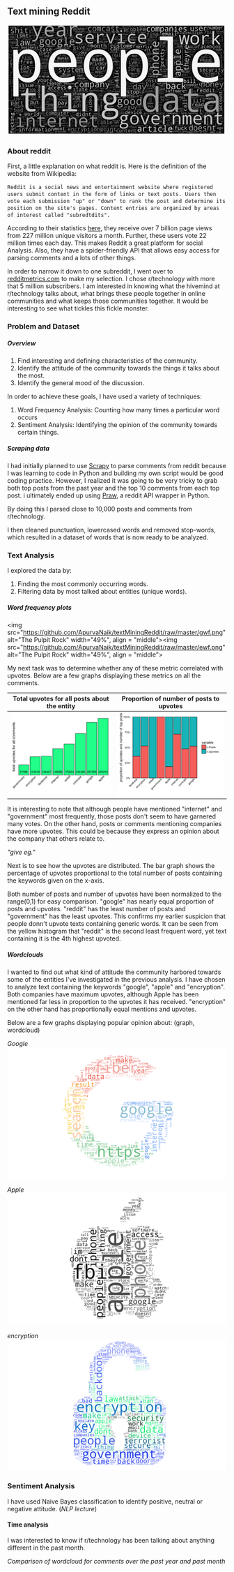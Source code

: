 ## Text mining Reddit
![Alt text](https://github.com/ApurvaNaik/textMiningReddit/raw/686298c6717d01bfa2c0d83814f211bbbce47982/wc3.png)

### About reddit
First, a little explanation on what reddit is. Here is the definition of the website from Wikipedia:

```
Reddit is a social news and entertainment website where registered users submit content in the form of links or text posts. Users then vote each submission "up" or "down" to rank the post and determine its position on the site's pages. Content entries are organized by areas of interest called "subredtdits".
```
 According to their statistics [here](https://www.reddit.com/about), they receive over 7 billion page views from 227 million unique visitors a month. Further, these users vote 22 million times each day. This makes Reddit a great platform for social Analysis. Also, they have a spider-friendly API that allows easy access for parsing comments and a lots of other things.

 In order to narrow it down to one subreddit, I went over to [redditmetrics.com](http://redditmetrics.com/top) to make my selection. I chose r/technology with more that 5 million subscribers.
I am interested in knowing what the hivemind at r/technology talks about, what brings these people together in online communities and what keeps those communities together. It would be interesting to see what tickles this fickle monster.

### Problem and Dataset
##### Overview
1. Find interesting and defining characteristics of the community.
2. Identify the attitude of the community towards the things it talks about the most.
3. Identify the general mood of the discussion.

In order to achieve these goals, I have used a variety of techniques:
1. Word Frequency Analysis: Counting how many times a particular word occurs
2. Sentiment Analysis: Identifying the opinion of the community towards certain things.

##### Scraping data
I had initially planned to use [Scrapy](http://doc.scrapy.org/en/latest/) to parse comments from reddit because I was learning to code in Python and building my own script would be good coding practice. However, I realized it was going to be very tricky to grab both top posts from the past year and the top 10 comments from each top post. i ultimately ended up using [Praw](http://praw.readthedocs.io/en/stable/), a reddit API wrapper in Python.

By doing this I parsed close to 10,000 posts and comments from r/technology.

I then cleaned punctuation, lowercased words and removed stop-words, which resulted in a dataset of words that is now ready to be analyzed.

### Text Analysis

I explored the data by:
1. Finding the most commonly occurring words.
2. Filtering data by most talked about entities (unique words).

##### Word frequency plots


  <img src="https://github.com/ApurvaNaik/textMiningReddit/raw/master/gwf.png" alt="The Pulpit Rock" width="49%", align = "middle"><img src="https://github.com/ApurvaNaik/textMiningReddit/raw/master/ewf.png" alt="The Pulpit Rock" width="49%", align = "middle">

My next task was to determine whether any of these metric correlated with upvotes. Below are a few graphs displaying these metrics on all the comments.

Total upvotes for all posts about the entity            |  Proportion of number of posts to upvotes 
:-------------------------:|:-------------------------:
![](https://github.com/ApurvaNaik/textMiningReddit/raw/master/tUpvotes.png)  |  ![](https://github.com/ApurvaNaik/textMiningReddit/raw/master/prop.png)

It is interesting to note that although people have mentioned "internet" and "government" most frequently, those posts don't seem to have garnered many votes. On the other hand, posts or comments mentioning companies have more upvotes. This could be because they express an opinion about the company that others relate to.

*"give eg."*

Next is to see how the upvotes are distributed. The bar graph shows the percentage of upvotes proportional to the total number of posts containing the keywords given on the x-axis.

Both number of posts and number of upvotes have been normalized to the range(0,1) for easy comparison. "google" has nearly equal proportion of posts and upvotes. "reddit" has the least number of posts and "government" has the least upvotes. This confirms my earlier suspicion that people donn't upvote texts containing generic words. It can be seen from the yellow histogram that "reddit" is the second least frequent word, yet text containing it is the 4th highest upvoted.

##### Wordclouds
I wanted to find out what kind of attitude the community harbored towards some of the entities I've investigated in the previous analysis. I have chosen to analyze text containing the keywords "google", "apple" and "encryption". Both companies have maximum upvotes, although Apple has been mentioned far less in proportion to the upvotes it has received. "encryption" on the other hand has proportionally equal mentions and upvotes.

Below are a few graphs displaying popular opinion about:
(graph, wordcloud)

*Google*
![Alt text](https://github.com/ApurvaNaik/textMiningReddit/raw/master/googleWC.png)

*Apple*
![Alt text](https://github.com/ApurvaNaik/textMiningReddit/raw/master/appleWC.png)

*encryption*
![Alt text](https://github.com/ApurvaNaik/textMiningReddit/raw/master/encryptionWC.png)

### Sentiment Analysis


I have used Naive Bayes classification to identify positive, neutral or negative attitude.
(*NLP lecture*)
#### Time analysis
I was interested to know if r/technology has been talking about anything different in the past month.

*Comparison of wordcloud for comments over the past year and past month*
